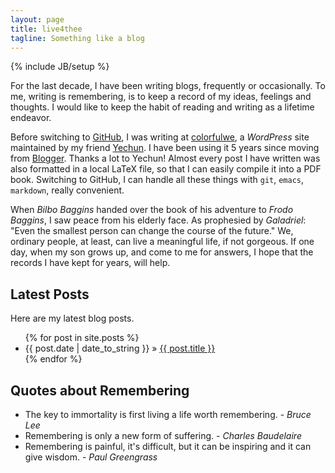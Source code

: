 ```yaml
---
layout: page
title: live4thee
tagline: Something like a blog
---
```

{% include JB/setup %}

For the last decade, I have been writing blogs, frequently or
occasionally. To me, writing is remembering, is to keep a record of my
ideas, feelings and thoughts. I would like to keep the habit of
reading and writing as a lifetime endeavor.

Before switching to [GitHub](https://pages.github.com/), I was writing
at [colorfulwe](http://live4thee.colorfulwe.com), a *WordPress* site
maintained by my friend [Yechun](http://yechun.colorfulwe.com/). I
have been using it 5 years since moving from
[Blogger](http://live4thee.blogspot.com/). Thanks a lot to Yechun!
Almost every post I have written was also formatted in a local LaTeX
file, so that I can easily compile it into a PDF book.  Switching to
GitHub, I can handle all these things with `git`, `emacs`, `markdown`,
really convenient.

When *Bilbo Baggins* handed over the book of his adventure to *Frodo
Baggins*, I saw peace from his elderly face. As prophesied by
*Galadriel*: "Even the smallest person can change the course of the
future." We, ordinary people, at least, can live a meaningful life, if
not gorgeous. If one day, when my son grows up, and come to me for
answers, I hope that the records I have kept for years,  will help.

## Latest Posts

Here are my latest blog posts.

<ul class="posts">
  {% for post in site.posts %}
    <li><span>{{ post.date | date_to_string }}</span> &raquo; <a href="{{ BASE_PATH }}{{ post.url }}">{{ post.title }}</a></li>
  {% endfor %}
</ul>

## Quotes about Remembering

* The key to immortality is first living a life worth remembering. - *Bruce Lee*
* Remembering is only a new form of suffering. - *Charles Baudelaire*
* Remembering is painful, it's difficult, but it can be inspiring and it can give wisdom. - *Paul Greengrass*
